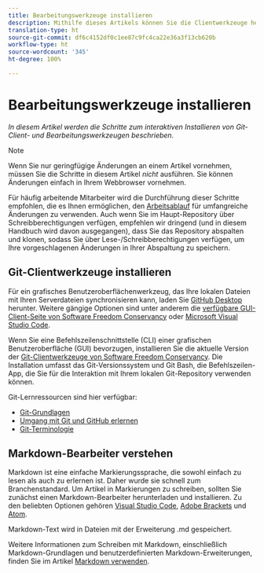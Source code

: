 ```yaml
---
title: Bearbeitungswerkzeuge installieren
description: Mithilfe dieses Artikels können Sie die Clientwerkzeuge herunterladen und installieren, die Sie für Git/GitHub und zum Bearbeiten von Markdown-Dateien benötigen.
translation-type: ht
source-git-commit: df6c4152df0c1ee87c9fc4ca22e36a3f13cb620b
workflow-type: ht
source-wordcount: '345'
ht-degree: 100%

---
```



# Bearbeitungswerkzeuge installieren

*In diesem Artikel werden die Schritte zum interaktiven Installieren von Git-Client- und Bearbeitungswerkzeugen beschrieben.*

>[!NOTE]
>
>Wenn Sie nur geringfügige Änderungen an einem Artikel vornehmen, müssen Sie die Schritte in diesem Artikel *nicht* ausführen. Sie können Änderungen einfach in Ihrem Webbrowser vornehmen.
>
> Für häufig arbeitende Mitarbeiter wird die Durchführung dieser Schritte empfohlen, die es Ihnen ermöglichen, den [Arbeitsablauf](local-repo.md) für umfangreiche Änderungen zu verwenden. Auch wenn Sie im Haupt-Repository über Schreibberechtigungen verfügen, empfehlen wir dringend (und in diesem Handbuch wird davon ausgegangen), dass Sie das Repository abspalten und klonen, sodass Sie über Lese-/Schreibberechtigungen verfügen, um Ihre vorgeschlagenen Änderungen in Ihrer Abspaltung zu speichern.

## Git-Clientwerkzeuge installieren

Für ein grafisches Benutzeroberflächenwerkzeug, das Ihre lokalen Dateien mit Ihren Serverdateien synchronisieren kann, laden Sie [GitHub Desktop](https://desktop.github.com/) herunter. Weitere gängige Optionen sind unter anderem die [verfügbare GUI-Client-Seite von Software Freedom Conservancy](https://git-scm.com/downloads/guis) oder [Microsoft Visual Studio Code](https://www.visualstudio.com/products/code-vs.aspx).

Wenn Sie eine Befehlszeilenschnittstelle (CLI) einer grafischen Benutzeroberfläche (GUI) bevorzugen, installieren Sie die aktuelle Version der [Git-Clientwerkzeuge von Software Freedom Conservancy](https://git-scm.com/downloads). Die Installation umfasst das Git-Versionssystem und Git Bash, die Befehlszeilen-App, die Sie für die Interaktion mit Ihrem lokalen Git-Repository verwenden können.

Git-Lernressourcen sind hier verfügbar:

* [Git-Grundlagen](https://git-scm.com/book/de/v2/Getting-Started-Git-Basics)
* [Umgang mit Git und GitHub erlernen](https://help.github.com/articles/good-resources-for-learning-git-and-github/)
* [Git-Terminologie](https://help.github.com/articles/github-glossary)

## Markdown-Bearbeiter verstehen

Markdown ist eine einfache Markierungssprache, die sowohl einfach zu lesen als auch zu erlernen ist. Daher wurde sie schnell zum Branchenstandard. Um Artikel in Markierungen zu schreiben, sollten Sie zunächst einen Markdown-Bearbeiter herunterladen und installieren. Zu den beliebten Optionen gehören [Visual Studio Code](https://code.visualstudio.com/), [Adobe Brackets](https://brackets.io) und [Atom](https://atom.io).

Markdown-Text wird in Dateien mit der Erweiterung .md gespeichert.

Weitere Informationen zum Schreiben mit Markdown, einschließlich Markdown-Grundlagen und benutzerdefinierten Markdown-Erweiterungen, finden Sie im Artikel [Markdown verwenden](../writing-essentials/markdown.md).

<!--
## Adobe Docs Authoring Pack

Install the Docs Authoring Pack. This set of extensions includes basic authoring assistance for help when writing Markdown, and a preview feature, so that you can see what the Markdown looks like in the style of the docs.adobe.com site.

Link when available
-->
